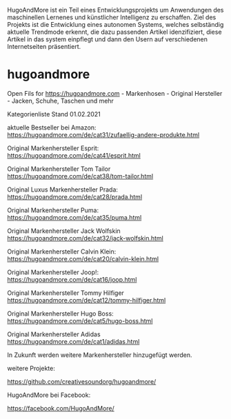 HugoAndMore ist ein Teil eines Entwicklungsprojekts um Anwendungen des maschinellen Lernenes und künstlicher Intelligenz zu erschaffen. Ziel des Projekts ist die Entwicklung eines autonomen Systems, welches selbständig aktuelle Trendmode erkennt, die dazu passenden Artikel idenzifiziert, diese Artikel in das system einpflegt und dann den Usern auf verschiedenen Internetseiten präsentiert.

# hugoandmore
Open Fils for https://hugoandmore.com - Markenhosen - Original Hersteller - Jacken, Schuhe, Taschen und mehr

Kategorienliste Stand 01.02.2021

aktuelle Bestseller bei Amazon:
https://hugoandmore.com/de/cat31/zufaellig-andere-produkte.html

Original Markenhersteller Esprit:
https://hugoandmore.com/de/cat41/esprit.html

Original Markenhersteller Tom Tailor
https://hugoandmore.com/de/cat38/tom-tailor.html

Original Luxus Markenhersteller Prada:
https://hugoandmore.com/de/cat28/prada.html

Original Markenhersteller Puma:
https://hugoandmore.com/de/cat35/puma.html

Original Markenhersteller Jack Wolfskin
https://hugoandmore.com/de/cat32/jack-wolfskin.html

Original Markenhersteller Calvin Klein:
https://hugoandmore.com/de/cat20/calvin-klein.html

Original Markenhersteller Joop!:
https://hugoandmore.com/de/cat16/joop.html

Original Markenhersteller Tommy Hilfiger
https://hugoandmore.com/de/cat12/tommy-hilfiger.html

Original Markenhersteller Hugo Boss:
https://hugoandmore.com/de/cat5/hugo-boss.html

Original Markenhersteller Adidas
https://hugoandmore.com/de/cat1/adidas.html

In Zukunft werden weitere Markenhersteller hinzugefügt werden.

weitere Projekte:

https://github.com/creativesoundorg/hugoandmore/

HugoAndMore bei Facebook:

https://facebook.com/HugoAndMore/

